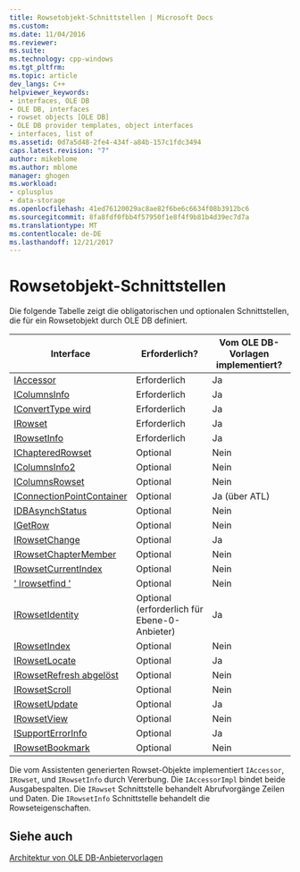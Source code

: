 ```yaml
---
title: Rowsetobjekt-Schnittstellen | Microsoft Docs
ms.custom: 
ms.date: 11/04/2016
ms.reviewer: 
ms.suite: 
ms.technology: cpp-windows
ms.tgt_pltfrm: 
ms.topic: article
dev_langs: C++
helpviewer_keywords:
- interfaces, OLE DB
- OLE DB, interfaces
- rowset objects [OLE DB]
- OLE DB provider templates, object interfaces
- interfaces, list of
ms.assetid: 0d7a5d48-2fe4-434f-a84b-157c1fdc3494
caps.latest.revision: "7"
author: mikeblome
ms.author: mblome
manager: ghogen
ms.workload:
- cplusplus
- data-storage
ms.openlocfilehash: 41ed76120029ac8ae82f6be6c6634f08b3912bc6
ms.sourcegitcommit: 8fa8fdf0fbb4f57950f1e8f4f9b81b4d39ec7d7a
ms.translationtype: MT
ms.contentlocale: de-DE
ms.lasthandoff: 12/21/2017
---
```

# <a name="rowset-object-interfaces"></a>Rowsetobjekt-Schnittstellen
Die folgende Tabelle zeigt die obligatorischen und optionalen Schnittstellen, die für ein Rowsetobjekt durch OLE DB definiert.  
  
|Interface|Erforderlich?|Vom OLE DB-Vorlagen implementiert?|  
|---------------|---------------|--------------------------------------|  
|[IAccessor](https://msdn.microsoft.com/en-us/library/ms719672.aspx)|Erforderlich|Ja|  
|[IColumnsInfo](https://msdn.microsoft.com/en-us/library/ms724541.aspx)|Erforderlich|Ja|  
|[IConvertType wird](https://msdn.microsoft.com/en-us/library/ms715926.aspx)|Erforderlich|Ja|  
|[IRowset](https://msdn.microsoft.com/en-us/library/ms720986.aspx)|Erforderlich|Ja|  
|[IRowsetInfo](https://msdn.microsoft.com/en-us/library/ms724541.aspx)|Erforderlich|Ja|  
|[IChapteredRowset](https://msdn.microsoft.com/en-us/library/ms718180.aspx)|Optional|Nein|  
|[IColumnsInfo2](https://msdn.microsoft.com/en-us/library/ms712953.aspx)|Optional|Nein|  
|[IColumnsRowset](https://msdn.microsoft.com/en-us/library/ms722657.aspx)|Optional|Nein|  
|[IConnectionPointContainer](http://msdn.microsoft.com/library/windows/desktop/ms683857)|Optional|Ja (über ATL)|  
|[IDBAsynchStatus](https://msdn.microsoft.com/en-us/library/ms709832.aspx)|Optional|Nein|  
|[IGetRow](https://msdn.microsoft.com/en-us/library/ms718047.aspx)|Optional|Nein|  
|[IRowsetChange](https://msdn.microsoft.com/en-us/library/ms715790.aspx)|Optional|Ja|  
|[IRowsetChapterMember](https://msdn.microsoft.com/en-us/library/ms725430.aspx)|Optional|Nein|  
|[IRowsetCurrentIndex](https://msdn.microsoft.com/en-us/library/ms709700.aspx)|Optional|Nein|  
|[' Irowsetfind '](https://msdn.microsoft.com/en-us/library/ms724221.aspx)|Optional|Nein|  
|[IRowsetIdentity](https://msdn.microsoft.com/en-us/library/ms715913.aspx)|Optional (erforderlich für Ebene-0-Anbieter)|Ja|  
|[IRowsetIndex](https://msdn.microsoft.com/en-us/library/ms719604.aspx)|Optional|Nein|  
|[IRowsetLocate](https://msdn.microsoft.com/en-us/library/ms721190.aspx)|Optional|Ja|  
|[IRowsetRefresh abgelöst](https://msdn.microsoft.com/en-us/library/ms714892.aspx)|Optional|Nein|  
|[IRowsetScroll](https://msdn.microsoft.com/en-us/library/ms712984.aspx)|Optional|Nein|  
|[IRowsetUpdate](https://msdn.microsoft.com/en-us/library/ms714401.aspx)|Optional|Ja|  
|[IRowsetView](https://msdn.microsoft.com/en-us/library/ms709755.aspx)|Optional|Nein|  
|[ISupportErrorInfo](https://msdn.microsoft.com/en-us/library/ms715816.aspx)|Optional|Ja|  
|[IRowsetBookmark](https://msdn.microsoft.com/en-us/library/ms714246.aspx)|Optional|Nein|  
  
 Die vom Assistenten generierten Rowset-Objekte implementiert `IAccessor`, `IRowset`, und `IRowsetInfo` durch Vererbung. Die `IAccessorImpl` bindet beide Ausgabespalten. Die `IRowset` Schnittstelle behandelt Abrufvorgänge Zeilen und Daten. Die `IRowsetInfo` Schnittstelle behandelt die Rowseteigenschaften.  
  
## <a name="see-also"></a>Siehe auch  
 [Architektur von OLE DB-Anbietervorlagen](../../data/oledb/ole-db-provider-template-architecture.md)